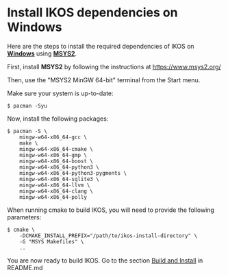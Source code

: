 Install IKOS dependencies on Windows
====================================

Here are the steps to install the required dependencies of IKOS on **[Windows](https://www.microsoft.com/en-us/windows)** using **[MSYS2](https://www.msys2.org/)**.

First, install **MSYS2** by following the instructions at https://www.msys2.org/

Then, use the "MSYS2 MinGW 64-bit" terminal from the Start menu.

Make sure your system is up-to-date:

```
$ pacman -Syu
```

Now, install the following packages:

```
$ pacman -S \
    mingw-w64-x86_64-gcc \
    make \
    mingw-w64-x86_64-cmake \
    mingw-w64-x86_64-gmp \
    mingw-w64-x86_64-boost \
    mingw-w64-x86_64-python3 \
    mingw-w64-x86_64-python3-pygments \
    mingw-w64-x86_64-sqlite3 \
    mingw-w64-x86_64-llvm \
    mingw-w64-x86_64-clang \
    mingw-w64-x86_64-polly
```

When running cmake to build IKOS, you will need to provide the following parameters:

```
$ cmake \
    -DCMAKE_INSTALL_PREFIX="/path/to/ikos-install-directory" \
    -G "MSYS Makefiles" \
    ..
```

You are now ready to build IKOS. Go to the section [Build and Install](../../README.md#build-and-install) in README.md
